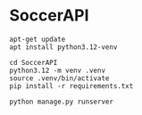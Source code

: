 # SoccerAPI

```
apt-get update
apt install python3.12-venv
```

```
cd SoccerAPI
python3.12 -m venv .venv
source .venv/bin/activate
pip install -r requirements.txt
```

```
python manage.py runserver
```

